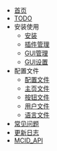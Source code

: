 * [首页](./README.md)
* [TODO](./md/todo.md)
* 安装使用
    * [安装](./md/install.md)
    * [插件管理](./md/plugins_op.md)
    * [GUI管理](./md/op_ui.md)
    * [GUI设置](./md/set_ui.md)
* 配置文件
    * [配置文件](./md/conf.md)
    * [主页文件](./md/main.md)
    * [按钮文件](./md/img.md)
    * [用户文件](./md/user.md)
    * [语言文件](./md/lang.md)
* [常见问题](./md/QA.md)
* [更新日志](./md/log.md)
* [MCID_API](./md/api.md)